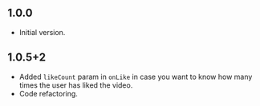 ## 1.0.0

- Initial version.

## 1.0.5+2

- Added `likeCount` param in `onLike` in case you want to know how many times the user has liked the video.
- Code refactoring.
